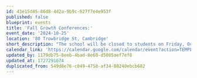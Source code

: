 ```yaml
---
id: 43e15d45-86d8-4d2a-9b9c-627f7e4e953f
published: false
blueprint: events
title: 'Fall Growth Conferences:'
event_date: '2024-10-25'
location: '80 Trowbridge St, Cambridge'
short_description: "The school will be closed to students on Friday, October 25th, as we host Fall Growth Conferences. Join your child's classroom teachers for a discussion of development and goals as they begin the school year."
calendar_link: 'https://calendar.google.com/calendar/event?action=TEMPLATE&tmeid=MDQ4NmpjOTdhazhhcnFxZHFlcmkwaGtybDYgY19mNDRmNTg2NWYwNTVlNmM5MTVmNGQxY2RkZjliNzRjMzFjOGQ0YWUxZjNlZjkyZWY2ZDU4ZDllNTc2NTQ5OTc0QGc&tmsrc=c_f44f5865f055e6c915f4d1cddf9b74c31c8d4ae1f3ef92ef6d58d9e576549974%40group.calendar.google.com'
updated_by: 1179db75-8eeb-4bad-8e60-d5005aef7ef8
updated_at: 1727291674
duplicated_from: 549d8e76-c049-4758-af34-88240ebcb682
---
```

